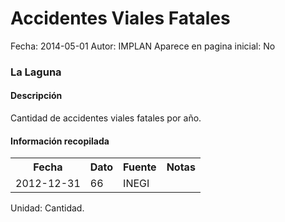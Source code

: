 Accidentes Viales Fatales
=====

Fecha: 2014-05-01
Autor: IMPLAN
Aparece en pagina inicial: No

### La Laguna

#### Descripción

Cantidad de accidentes viales fatales por año.

#### Información recopilada

<table class="table table-hover table-bordered">
  <tr><th>Fecha</th><th>Dato</th><th>Fuente</th><th>Notas</th></tr>
  <tr><td>2012-12-31</td><td>66</td><td>INEGI</td><td></td></tr>
</table>

Unidad: Cantidad.
